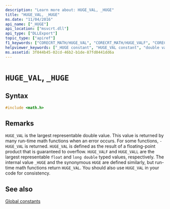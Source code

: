 ```yaml
---
description: "Learn more about: HUGE_VAL, _HUGE"
title: "HUGE_VAL, _HUGE"
ms.date: "11/04/2016"
api_name: ["_HUGE"]
api_location: ["msvcrt.dll"]
api_type: ["DLLExport"]
topic_type: ["apiref"]
f1_keywords: ["CORECRT_MATH/HUGE_VAL", "CORECRT_MATH/HUGE_VALF", "CORECRT_MATH/HUGE_VALL", "CORECRT_MATH/HUGE", "CORECRT_MATH/_HUGE", "HUGE_VAL", "HUGE_VALF", "HUGE_VALL", "HUGE", "_HUGE"]
helpviewer_keywords: ["_HUGE constant", "HUGE_VAL constant", "double value"]
ms.assetid: 3f044b45-02cd-46b2-b1de-87fd0441dd6a
---
```

# `HUGE_VAL`, `_HUGE`

## Syntax

```C
#include <math.h>
```

## Remarks

`HUGE_VAL` is the largest representable double value. This value is returned by many run-time math functions when an error occurs. For some functions, `-HUGE_VAL` is returned. `HUGE_VAL` is defined as the result of a floating-point product that is guaranteed to overflow. `HUGE_VALF` and `HUGE_VALL` are the largest representable `float` and `long double` typed values, respectively. The internal value `_HUGE` and the synonymous `HUGE` are defined similarly, but run-time math functions return `HUGE_VAL`. You should also use `HUGE_VAL` in your code for consistency.

## See also

[Global constants](./global-constants.md)
